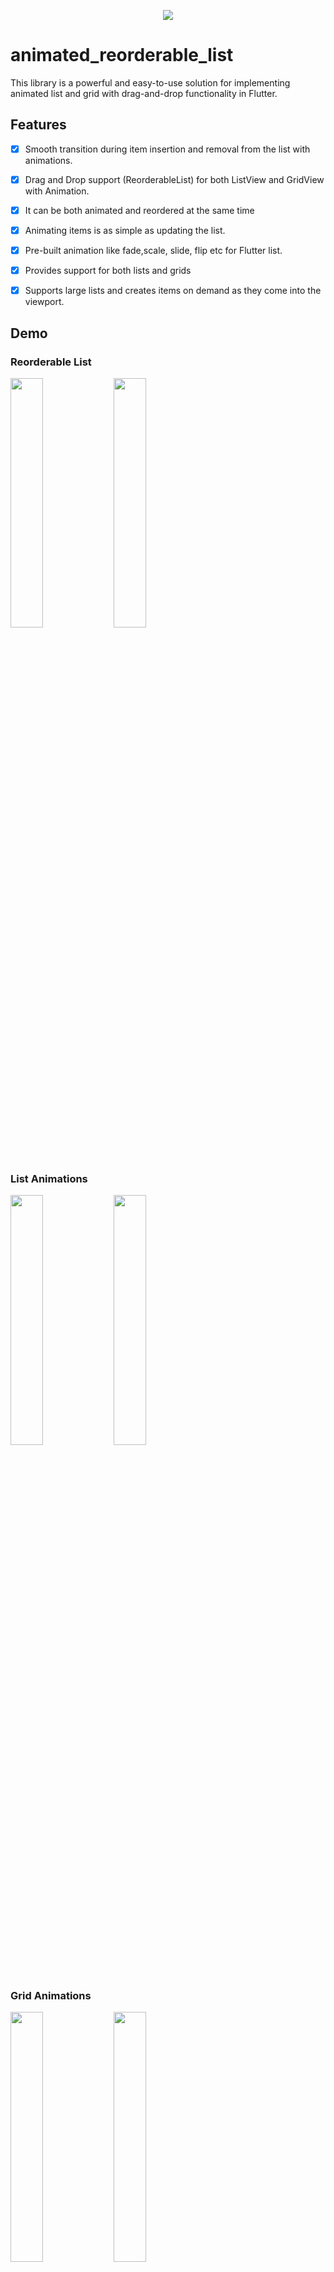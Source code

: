 <p align="center"> <a href="https://canopas.com/contact"><img src=!(https://github.com/user-attachments/assets/35d53858-0b59-49dd-84ee-8ca4fb6817a9)
""></a></p>

# animated_reorderable_list

This library is a powerful and easy-to-use solution for implementing animated list and grid with drag-and-drop functionality in Flutter.

## Features

- [x] Smooth transition during item insertion and removal from the list with animations.
- [x] Drag and Drop support (ReorderableList) for both ListView and GridView with Animation.
- [x] It can be both animated and reordered at the same time
- [x] Animating items is as simple as updating the list.
- [x] Pre-built animation like fade,scale, slide, flip etc for Flutter list.
- [x] Provides support for both lists and grids
- [x] Supports large lists  and creates items on demand as they come into the viewport.


## Demo

### Reorderable List

<img src="https://github.com/canopas/animated_reorderable_list/raw/main/gif/reorderable-grid.gif" width="32%"> <img src="https://github.com/canopas/animated_reorderable_list/raw/main/gif/reorderable-list.gif" width="32%"> 

### List Animations

<img src="https://github.com/canopas/animated_reorderable_list/raw/main/gif/demo.gif" width="32%"> <img src="https://github.com/canopas/animated_reorderable_list/raw/main/gif/demo1.gif" width="32%"> 

### Grid Animations

<img src="https://github.com/canopas/animated_reorderable_list/raw/main/gif/demo2.gif" width="32%"> <img src="https://github.com/canopas/animated_reorderable_list/raw/main/gif/demo3.gif" width="32%">


## How to use it?

In the pubspec.yaml, add the dependency:

```
dependencies:
  animated_reorderable_list: <latest_version>
```


Import the file:

```
import 'package:animated_reorderable_list/animated_reorderable_list.dart';
```
[Sample](https://github.com/canopas/animated_reorderable_list/tree/main/example) app demonstrates
how simple the usage of the library actually is.

## Basic usage

### AnimatedReorderableGridView
A `AnimatedGridView` with built-in support for drag and drop functionality.
```dart
AnimatedReorderableGridView(
   items: list, 
   scrollDirection: Axis.vertical,
   itemBuilder: (BuildContext context, int index) {
      return ItemCard(
      key: Key(list[index].name),
      index: list[index].index);
      },
   sliverGridDelegate:
      const SliverGridDelegateWithFixedCrossAxisCount(
      crossAxisCount: 4),
   enterTransition: [FadeIn(), ScaleIn()],
   exitTransition:  [SlideIn()],
   insertDuration: const Duration(milliseconds: 300),
   removeDuration: const Duration(milliseconds: 300),
   onReorder: (int oldIndex, int newIndex) {
      setState(() {
        final User user = list.removeAt(oldIndex);
          list.insert(newIndex, user);
        });
      },

  )

```

### AnimatedReorderableListView
A `AnimatedListView` with built-in support for drag-and-drop functionality.

```dart
 AnimatedReorderableListView(
    items: list,
    itemBuilder: (BuildContext context, int index) {
        return ItemTile(
        key: Key(list[index].name),
        index: list[index].index);
        },
    enterTransition: [FlipInX(), ScaleIn()],,
    exitTransition: [SlideInLeft()]
    insertDuration: const Duration(milliseconds: 300),
    removeDuration: const Duration(milliseconds: 300),
    onReorder: (int oldIndex, int newIndex) {
      setState(() {
        final User user = list.removeAt(oldIndex);
         list.insert(newIndex, user);
         for (int i = 0; i < list.length; i++) {
            list[i] = list[i].copyWith(index: list[i].index);
         }
       });
      },
  isSameItem: (a, b) => a.index == b.index
  )

```
- The `isSameItem` callback determines if two items are the same. It should return true if the two compared items are identical.


### AnimatedListView
 A `AnimatedListView` that animates insertion and removal of the item.

```dart
AnimatedListView(
    items: list,
    itemBuilder: (BuildContext context, int index) {
       return ItemTile(
       key: Key(list[index].name),
       index: list[index].index);
       },
    enterTransition: [FadeIn(), ScaleIn()],
    exitTransition:  [SlideIn()],
    insertDuration: const Duration(milliseconds: 300),
    removeDuration: const Duration(milliseconds: 300),
  ),

```

### AnimatedGridView
A `AnimatedGridView` that animates insertion and removal of the item.

```dart
AnimatedGridView(
   items: list,
   scrollDirection: Axis.vertical,
   itemBuilder: (BuildContext context, int index) {
      return ItemCard(
      key: Key(list[index].name),
      index: list[index].index);
      },
   sliverGridDelegate:
      const SliverGridDelegateWithFixedCrossAxisCount(
              crossAxisCount: 4),
   enterTransition: [FadeIn(), ScaleIn()],
   exitTransition:  [SlideIn()],
   insertDuration: const Duration(milliseconds: 300),
   removeDuration: const Duration(milliseconds: 300),
 )
```

Duration for animation
----------------------------------------
```dart
//optional
   insertDuration: const Duration(milliseconds: 300),
   removeDuration: const Duration(milliseconds: 300),
```
The duration for item insertion and removal animation. If not specified, the default duration is `Duration(milliseconds: 300)`. 

Enter and exit Animation
----------------------------------------

To apply animation, while inserting or removing item, specify a list of animation:

``` dart
//optional
    enterTransition: [FadeIn(), ScaleIn()],
    exitTransition:  [SlideIn()],
```
If not specified, then default `FadeIn()` animation will be applied.

Delay, duration, curve
----------------------------------------

Animation have optional `delay`, `duration`, `begin`, `end` and `curve` parameters. Animations run
in parallel, but you can use a `delay` to run them sequentially:

``` dart
//optional
 enterTransition: [
     FadeIn(
        duration: const Duration(milliseconds: 300),
        delay: const Duration(milliseconds: 100)),
     ScaleIn(
        duration: const Duration(milliseconds: 500),
        curve: Curves.bounceInOut)
    ],
```

If a specific duration is provided for the animation, it will run for that specified duration.
However, if `insertDuration` or `removeDuration` are specified, it will override specific item duration. 

Custom AnimationBuilder
----------------------------------------
``` dart
//optional
insertItemBuilder: (Widget child, Animation<double> animation){
      return ScaleTransition(
         scale: animation,
         child: child,
     );
  }
                                    
removeItemBuilder: (Widget child, Animation<double> animation){
       return ScaleTransition(
          scale: animation,
          child: child,
      );
    }
```
You can use custom `insertItemBuilder` or `removeItemBuilder` if you wish to implement your own customized animations instead of relying on the built-in animations provided by the library. 
In these custom builder functions, the child parameter represents the widget returned by the `itemBuilder` callback, and the `animation` parameter provides the animation control.

If a custom `insertItemBuilder` is provided, it will override the `enterTransition`. Similarly, if `removeItemBuilder` is provided, then it will override `exitTransition`.


## Bugs and Feedback

We welcome and appreciate any suggestions you may have for improvement.
For bugs, questions and discussions please use
the [Github Issues](https://github.com/canopas/animated_reorderable_list/issues).

<a href="https://canopas.com/contact"><img src="https://github.com/user-attachments/assets/b2688b52-5ef8-4e93-ad4d-1ea97e1bf8c6
" width=300></a>

## Acknowledgments
This library builds upon the foundation laid by the incredible work of the Flutter team. 
The core logic for animated list and drag-and-drop functionality are derived from Flutter's native widgets, specifically `AnimatedList` and `ReorderableListView`.

## Credits

**animated_reorderable_list** is owned and maintained by the [Canopas team](https://canopas.com/).
You can follow them on Twitter at [@canopassoftware](https://twitter.com/canopassoftware) for
project updates and releases.

Inspired by [recyclerview-animators](https://github.com/wasabeef/recyclerview-animators) in Android.



